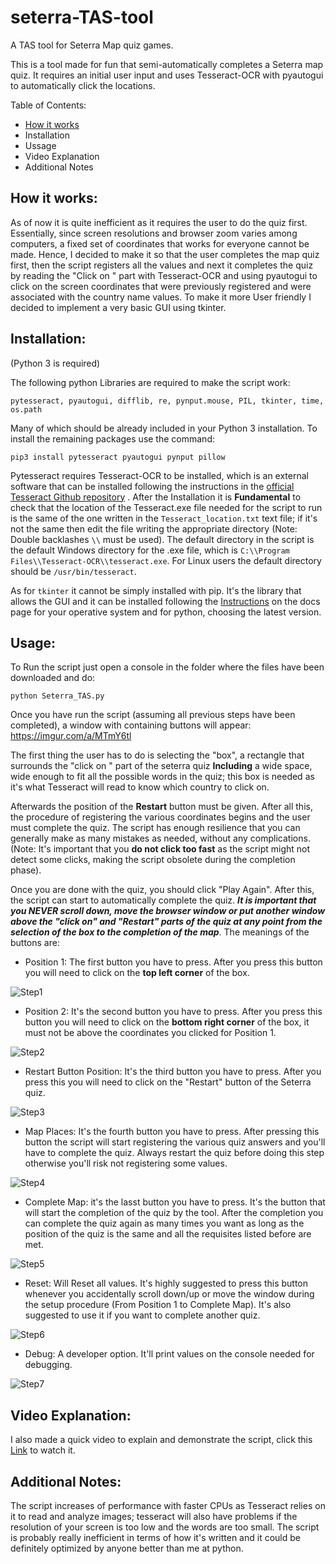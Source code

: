 # seterra-TAS-tool
A TAS tool for Seterra Map quiz games.

This is a tool made for fun that semi-automatically completes a Seterra map quiz. It requires an initial user input and uses Tesseract-OCR with pyautogui to automatically click the locations.

Table of Contents:
- [How it works](#how-it-works)
- Installation
- Ussage
- Video Explanation
- Additional Notes

<a name="how-it-works"></a>
## How it works:
As of now it is quite inefficient as it requires the user to do the quiz first. Essentially, since screen resolutions and browser zoom varies among computers, a fixed set of coordinates that works for everyone cannot be made. Hence, I decided to make it so that the user completes the map quiz first, then the script registers all the values and next it completes the quiz by reading the "Click on " part with Tesseract-OCR and using pyautogui to click on the screen coordinates that were previously registered and were associated with the country name values. To make it more User friendly I decided to implement a very basic GUI using tkinter.

## Installation:
(Python 3 is required)

The following python Libraries are required to make the script work: 
```
pytesseract, pyautogui, difflib, re, pynput.mouse, PIL, tkinter, time, os.path
```
Many of which should be already included in your Python 3 installation.
To install the remaining packages use the command:
```
pip3 install pytesseract pyautogui pynput pillow
```
Pytesseract requires Tesseract-OCR to be installed, which is an external software that can be installed following the instructions in the [official Tesseract Github repository](https://github.com/tesseract-ocr/tesseract) .
After the Installation it is **Fundamental** to check that the location of the Tesseract.exe file needed for the script to run is the same of the one written in the  `Tesseract_location.txt` text file; if it's not the same then edit the file writing the appropriate directory (Note: Double backlashes `\\` must be used). The default directory in the script is the default Windows directory for the .exe file, which is `C:\\Program Files\\Tesseract-OCR\\tesseract.exe`. For Linux users the default directory should be `/usr/bin/tesseract`.

As for `tkinter` it cannot be simply installed with pip. It's the library that allows the GUI and it can be installed following the [Instructions](https://tkdocs.com/tutorial/install.html) on the docs page for your operative system and for python, choosing the latest version.

## Usage:
To Run the script just open a console in the folder where the files have been downloaded and do:
```
python Seterra_TAS.py
```
Once you have run the script (assuming all previous steps have been completed), a window with containing buttons will appear:
https://imgur.com/a/MTmY6tl  

The first thing the user has to do is selecting the "box", a rectangle that surrounds the "click on " part of the seterra quiz **Including** a wide space, wide enough to fit all the possible words in the quiz; this box is needed as it's what Tesseract will read to know which country to click on. 

Afterwards the position of the **Restart** button must be given. After all this, the procedure of registering the various coordinates begins and the user must complete the quiz. The script has enough resilience that you can generally make as many mistakes as needed, without any complications. (Note: It's important that you **do not click too fast** as the script might not detect some clicks, making the script obsolete during the completion phase). 

Once you are done with the quiz, you should click "Play Again". After this, the script can start to automatically complete the quiz. ***It is important that you NEVER scroll down, move the browser window or put another window above the "click on" and "Restart" parts of the quiz at any point from the selection of the box to the completion of the map***. The meanings of the buttons are:

- Position 1: The first button you have to press. After you press this button you will need to click on the **top left corner** of the box.

 ![Step1](https://i.imgur.com/gBMEkL2.png)
- Position 2: It's the second button you have to press. After you press this button you will need to click on the **bottom right corner** of the box, it must not be above the coordinates you clicked for Position 1.

![Step2](https://i.imgur.com/BJdn0lP.png)
- Restart Button Position: It's the third button you have to press. After you press this you will need to click on the "Restart" button of the Seterra quiz.

![Step3](https://i.imgur.com/poydoHR.png)
- Map Places: It's the fourth button you have to press. After pressing this button the script will start registering the various quiz answers and you'll have to complete the quiz. Always restart the quiz before doing this step otherwise you'll risk not registering some values.

![Step4](https://i.imgur.com/u5UFFjH.png)
- Complete Map: it's the lasst button you have to press. It's the button that will start the completion of the quiz by the tool. After the completion you can complete the quiz again as many times you want as long as the position of the quiz is the same and all the requisites listed before are met.

![Step5](https://i.imgur.com/RFaMIca.png)
- Reset: Will Reset all values. It's highly suggested to press this button whenever you accidentally scroll down/up or move the window during the setup procedure (From Position 1 to Complete Map). It's also suggested to use it if you want to complete another quiz.

![Step6](https://i.imgur.com/DHRPRUo.png)
- Debug: A developer option. It'll print values on the console needed for debugging.

![Step7](https://i.imgur.com/MBh0cet.png)
## Video Explanation:
I also made a quick video to explain and demonstrate the script, click this [Link](https://youtu.be/psO7mF0Mgrc) to watch it.

## Additional Notes:
The script increases of performance with faster CPUs as Tesseract relies on it to read and analyze images; tesseract will also have problems if the resolution of your screen is too low and the words are too small. The script is probably really inefficient in terms of how it's written and it could be definitely optimized by anyone better than me at python. 
